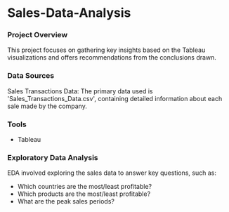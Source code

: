 # Sales-Data-Analysis

### Project Overview

This project focuses on gathering key insights based on the Tableau visualizations and offers recommendations from the conclusions drawn.

### Data Sources

Sales Transactions Data: The primary data used is 'Sales_Transactions_Data.csv', containing detailed information about each sale made by the company.

### Tools

- Tableau

### Exploratory Data Analysis

EDA involved exploring the sales data to answer key questions, such as:

- Which countries are the most/least profitable?
- Which products are the most/least profitable?
- What are the peak sales periods?

  

